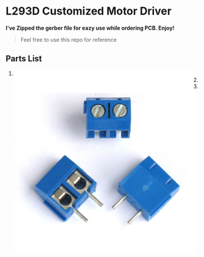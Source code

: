 # L293D Customized Motor Driver
 
**I've Zipped the gerber file for eazy use while ordering PCB. Enjoy!**

>Feel free to use this repo for reference

## Parts List
<ol>
 <li><img src="images/Blue_connector.jpg"
     alt="Connector used for Battery and Motors"
     style="float: left; margin-right: 10px;" /></li>
 <li></li>
 <li></li>
</ol>

